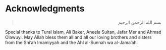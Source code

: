 Acknowledgments
===============

<blockquote dir="rtl">
  <p>
بسم الله الرحمن الرحيم
  </p>
</blockquote>

Special thanks to Tural Islam, Ali Baker, Aneela Sultan, Jafar Mer and
Ahmad Olawuyi. May Allah bless them all and all our loving brothers and
sisters from the Shi’ah Imamiyyah and the Ahl al-Sunnah wa al-Jama’ah.


